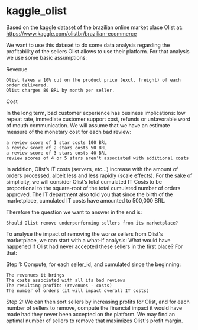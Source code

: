 # kaggle_olist

Based on the kaggle dataset of the brazilian online market place Olist at: https://www.kaggle.com/olistbr/brazilian-ecommerce

We want to use this dataset to do some data analysis regarding the profitability of the sellers Olist allows to use their platform. For that analysis we use some basic assumptions:

Revenue

    Olist takes a 10% cut on the product price (excl. freight) of each order delivered.
    Olist charges 80 BRL by month per seller.

Cost

In the long term, bad customer experience has business implications: low repeat rate, immediate customer support cost, refunds or unfavorable word of mouth communication. We will assume that we have an estimate measure of the monetary cost for each bad review:

    a review score of 1 star costs 100 BRL
    a review score of 2 stars costs 50 BRL
    a review score of 3 stars costs 40 BRL
    review scores of 4 or 5 stars aren't associated with additional costs

In addition, Olist’s IT costs (servers, etc…) increase with the amount of orders processed, albeit less and less rapidly (scale effects). For the sake of simplicity, we will consider Olist’s total cumulated IT Costs to be proportional to the square-root of the total cumulated number of orders approved. The IT department also told you that since the birth of the marketplace, cumulated IT costs have amounted to 500,000 BRL.

Therefore the question we want to answer in the end is:

    Should Olist remove underperforming sellers from its marketplace?

To analyse the impact of removing the worse sellers from Olist's marketplace, we can start with a what-if analysis: What would have happened if Olist had never accepted these sellers in the first place? For that:

Step 1: Compute, for each seller_id, and cumulated since the beginning:

    The revenues it brings
    The costs associated with all its bad reviews
    The resulting profits (revenues - costs)
    The number of orders (it will impact overall IT costs)

Step 2: We can then sort sellers by increasing profits for Olist, and for each number of sellers to remove, compute the financial impact it would have made had they never been accepted on the platform. We may find an optimal number of sellers to remove that maximizes Olist's profit margin.
